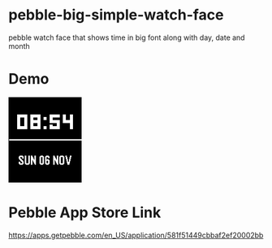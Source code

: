 # pebble-big-simple-watch-face
pebble watch face that shows time in big font along with day, date and month

# Demo
![Alt text](/pebble-big-simple-watch-face.png?raw=true)

# Pebble App Store Link
https://apps.getpebble.com/en_US/application/581f51449cbbaf2ef20002bb
